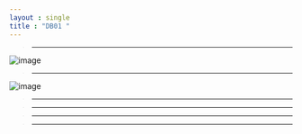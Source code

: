 ```yaml
---
layout : single
title : "DB01 "
---
```

>****

![image](https://user-images.githubusercontent.com/105334682/178661659-e7703fa4-d144-4061-a35a-4b2b15f8cc9c.png)
>****

![image](https://user-images.githubusercontent.com/105334682/178669420-a13e0554-c3d1-4a45-b7ec-2ae96f475b98.png)
>****


>****


>****


>****

